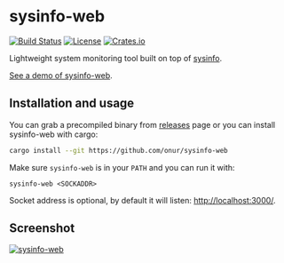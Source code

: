 # sysinfo-web

[![Build Status](https://secure.travis-ci.org/onur/sysinfo-web.svg?branch=master)](https://travis-ci.org/onur/sysinfo-web)
[![License](https://img.shields.io/badge/license-MIT-blue.svg)](https://raw.githubusercontent.com/onur/sysinfo-web/master/LICENSE)
[![Crates.io](https://img.shields.io/crates/v/sysinfo-web.svg)](https://crates.io/crates/sysinfo-web)

Lightweight system monitoring tool built on top of
[sysinfo](https://github.com/GuillaumeGomez/sysinfo).

[See a demo of sysinfo-web](https://docs.rs/@sysinfo/).

## Installation and usage

You can grab a precompiled binary from
[releases](https://github.com/onur/sysinfo-web/releases) page or you can install
sysinfo-web with cargo:

```sh
cargo install --git https://github.com/onur/sysinfo-web
```

Make sure `sysinfo-web` is in your `PATH` and you can run it with:

```
sysinfo-web <SOCKADDR>
```

Socket address is optional, by default it will listen: <http://localhost:3000/>.


## Screenshot

[![sysinfo-web](https://i.imgur.com/qQPe9yN.png)](https://i.imgur.com/RH8l8Sz.png)
